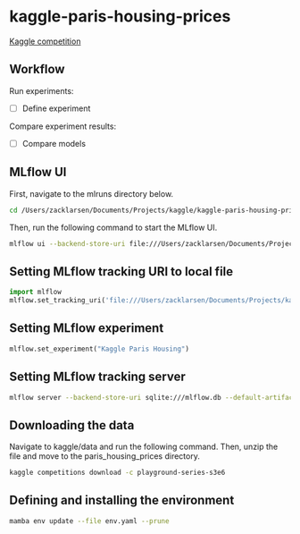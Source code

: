 # kaggle-paris-housing-prices

[Kaggle competition](https://www.kaggle.com/competitions/playground-series-s3e6/overview)

## Workflow

Run experiments:

- [ ] Define experiment

Compare experiment results:

- [ ] Compare models

## MLflow UI

First, navigate to the mlruns directory below.

```bash
cd /Users/zacklarsen/Documents/Projects/kaggle/kaggle-paris-housing-prices/mlruns/
```

Then, run the following command to start the MLflow UI.

```bash
mlflow ui --backend-store-uri file:///Users/zacklarsen/Documents/Projects/kaggle/kaggle-paris-housing-prices/mlruns/
```

## Setting MLflow tracking URI to local file

```python
import mlflow
mlflow.set_tracking_uri('file:///Users/zacklarsen/Documents/Projects/kaggle/kaggle-paris-housing-prices/mlruns/')
```

## Setting MLflow experiment

```python
mlflow.set_experiment("Kaggle Paris Housing")
```

## Setting MLflow tracking server

```bash
mlflow server --backend-store-uri sqlite:///mlflow.db --default-artifact-root ./mlruns --host
```

## Downloading the data

Navigate to kaggle/data and run the following command. Then, unzip the file and move to the paris_housing_prices directory.

```bash
kaggle competitions download -c playground-series-s3e6
```

## Defining and installing the environment

```bash
mamba env update --file env.yaml --prune
```
